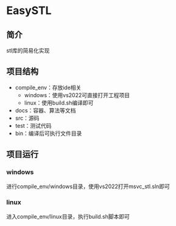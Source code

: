 # EasySTL

## 简介

stl库的简易化实现

## 项目结构

- compile_env：存放ide相关
  - windows：使用vs2022可直接打开工程项目
  - linux：使用build.sh编译即可
- docs：容器、算法等文档
- src：源码
- test：测试代码
- bin：编译后可执行文件目录

## 项目运行

### windows

进行compile_env/windows目录，使用vs2022打开msvc_stl.sln即可

### linux

进入compile_env/linux目录，执行build.sh脚本即可